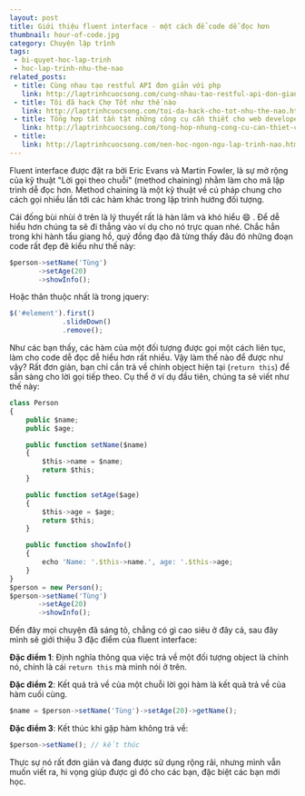 ```yaml
---
layout: post
title: Giới thiệu fluent interface - một cách để code dễ đọc hơn
thumbnail: hour-of-code.jpg
category: Chuyện lập trình
tags:
 - bi-quyet-hoc-lap-trinh
 - hoc-lap-trinh-nhu-the-nao
related_posts:
 - title: Cùng nhau tạo restful API đơn giản với php
   link: http://laptrinhcuocsong.com/cung-nhau-tao-restful-api-don-gian-voi-php.html
 - title: Tôi đã hack Chợ Tốt như thế nào
   link: http://laptrinhcuocsong.com/toi-da-hack-cho-tot-nhu-the-nao.html
 - title: Tổng hợp tất tần tật những công cụ cần thiết cho web developer
   link: http://laptrinhcuocsong.com/tong-hop-nhung-cong-cu-can-thiet-cho-web-developer.html
 - title:
   link: http://laptrinhcuocsong.com/nen-hoc-ngon-ngu-lap-trinh-nao.html
---
```

Fluent interface được đặt ra bởi Eric Evans và Martin Fowler, là sự mở rộng của kỹ thuật "Lời gọi theo chuỗi" (method chaining) nhằm làm cho mã lập trình dễ đọc hơn. Method chaining là một kỹ thuật về cú pháp chung cho cách gọi nhiều lần tới các hàm khác trong lập trình hướng đối tượng.

Cái đống bùi nhùi ở trên là lý thuyết rất là hàn lâm và khó hiểu :smile: . Để dễ hiểu hơn chúng ta sẽ đi thẳng vào ví dụ cho nó trực quan nhé. Chắc hẳn trong khi hành tẩu giang hồ, quý đồng đạo đã từng thấy đâu đó những đoạn code rất đẹp đẽ kiểu như thế này:

```javascript
$person->setName('Tùng')
       ->setAge(20)
       ->showInfo();
```

Hoặc thân thuộc nhất là trong jquery:

```javascript
$('#element').first()
             .slideDown()
             .remove();
```

Như các bạn thấy, các hàm của một đối tượng được gọi một cách liên tục, làm cho code dễ đọc dễ hiểu hơn rất nhiều. Vậy làm thế nào để được như vậy? Rất đơn giản, bạn chỉ cần trả về chính object hiện tại (`return this`) để sẵn sàng cho lời gọi tiếp theo. Cụ thể ở ví dụ đầu tiên, chúng ta sẽ viết như thế này:

```javascript
class Person
{
    public $name;
    public $age; 

    public function setName($name)
    {
        $this->name = $name;
        return $this;
    }

    public function setAge($age)
    {
        $this->age = $age;
        return $this;
    }

    public function showInfo()
    {
        echo 'Name: '.$this->name.', age: '.$this->age;
    }
}
$person = new Person();
$person->setName('Tùng')
       ->setAge(20)
       ->showInfo();
```

Đến đây mọi chuyện đã sáng tỏ, chẳng có gì cao siêu ở đây cả, sau đây mình sẽ giới thiệu 3 đặc điểm của fluent interface:

**Đặc điểm 1**: Định nghĩa thông qua việc trả về một đối tượng object là chính nó, chính là cái `return this` mà mình nói ở trên.

**Đặc điểm 2**: Kết quả trả về của một chuỗi lời gọi hàm là kết quả trả về của hàm cuối cùng.

```javascript
$name = $person->setName('Tùng')->setAge(20)->getName();
```

**Đặc điểm 3**: Kết thúc khi gặp hàm không trả về:

```javascript
$person->setName(); // kết thúc
```

Thực sự nó rất đơn giản và đang được sử dụng rộng rãi, nhưng mình vẫn muốn viết ra, hi vọng giúp được gì đó cho các bạn, đặc biệt các bạn mới học.





